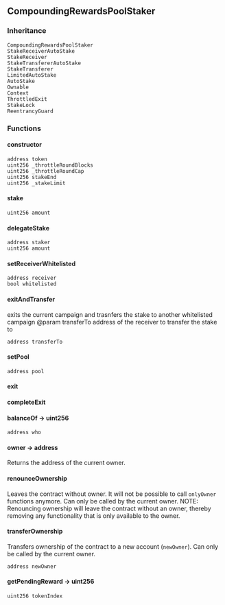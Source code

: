 ## CompoundingRewardsPoolStaker





### Inheritance

    CompoundingRewardsPoolStaker
    StakeReceiverAutoStake
    StakeReceiver
    StakeTransfererAutoStake
    StakeTransferer
    LimitedAutoStake
    AutoStake
    Ownable
    Context
    ThrottledExit
    StakeLock
    ReentrancyGuard


### Functions

  #### constructor

  

  

    address token 
    uint256 _throttleRoundBlocks 
    uint256 _throttleRoundCap 
    uint256 stakeEnd 
    uint256 _stakeLimit 
  #### stake

  

  

    uint256 amount 
  #### delegateStake

  

  

    address staker 
    uint256 amount 
  #### setReceiverWhitelisted

  

  

    address receiver 
    bool whitelisted 
  #### exitAndTransfer

  

  exits the current campaign and trasnfers the stake to another whitelisted campaign
		@param transferTo address of the receiver to transfer the stake to

    address transferTo 
  #### setPool

  

  

    address pool 
  #### exit

  

  

  #### completeExit

  

  

  #### balanceOf → uint256

  

  

    address who 
  #### owner → address

  

  Returns the address of the current owner.

  #### renounceOwnership

  

  Leaves the contract without owner. It will not be possible to call
`onlyOwner` functions anymore. Can only be called by the current owner.
NOTE: Renouncing ownership will leave the contract without an owner,
thereby removing any functionality that is only available to the owner.

  #### transferOwnership

  

  Transfers ownership of the contract to a new account (`newOwner`).
Can only be called by the current owner.

    address newOwner 
  #### getPendingReward → uint256

  

  

    uint256 tokenIndex 


